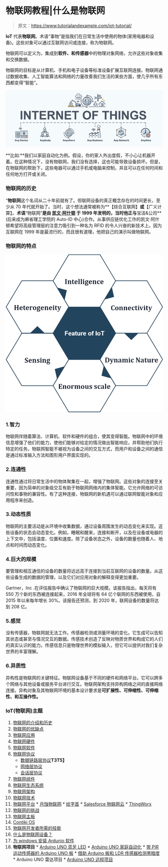 # 物联网教程|什么是物联网

> 原文：<https://www.tutorialandexample.com/iot-tutorial/>

**IoT** 代表**物联网**。术语“事物”是指我们在日常生活中使用的物体(家用电器和设备)。这些对象可以通过互联网访问或连接，称为物联网。

物联网可以定义为，集成到**软件、**和**传感器**中的物理对象网络，允许这些对象收集和交换数据。

物联网的目标是从计算机、手机和电子设备等标准设备扩展互联网连接。物联网通过数据收集、人工智能算法和网络的力量改善我们生活的某些方面，使几乎所有东西都变得“智能”。

![What is IoT | Internet Of Things](img/3418b0277488978eded8e592e36f02da.png)

**比如:**我们以家庭自动化为例。假设，你的家人外出度假，不小心让机器开着。在这种情况下，没有物联网，我们没有选择，这也可能导致设备损坏。但是，在物联网的帮助下，这些电器可以通过手机或电脑来控制，并且可以在任何时间和任何地方打开或关闭。

### 物联网的历史

“**物联网**这个名词从二十年前就有了。但联网设备的真正概念存在的时间更长，至少从 70 年代就开始了。当时，这个想法通常被称为**【综合互联网】**或**【广义计算】。**术语**“物联网”**是由 **[凯文·阿什顿](https://en.wikipedia.org/wiki/Kevin_Ashton)** 于 1999 年发明的，当时他正与**宝洁&公司**(后来成为麻省理工学院的 Auto-ID 中心)合作。从事供应链优化工作的凯文·阿什顿希望将高级管理层的注意力吸引到一种名为 RFID 的令人兴奋的新技术上。因为互联网在 1999 年是最流行的，而且很有道理，他把自己的演示叫做物联网。

### 物联网的特点

![Features of IoT](img/84c24c65462772cede516326065fc047.png)

### 1.智力

物联网伴随着算法、计算机、软件和硬件的组合，使其变得智能。物联网中的环境信息增强了他们的能力，使他们能够对给定的情况做出智能响应，并帮助他们执行特定的任务。物联网智能不被视为设备之间的交互方式，而用户和设备之间的通信是通过标准输入方法和图形用户界面实现的。

### 2.连通性

连通性通过将日常生活中的物体聚集在一起，增强了物联网。这些对象的连接至关重要，因为简单的对象级交互有助于物联网网络内的集体智能。它允许网络的可访问性和事物的兼容性。有了这种连接，物联网的新机遇可以通过联网智能对象和应用程序来创造。

### 3.动态性质

物联网的主要活动是从环境中收集数据，通过设备周围发生的动态变化来实现。这些设备的状态会动态变化。例如，睡眠和醒来，连接和断开，以及在设备或电器的上下文中，包括温度、位置和速度。除了设备状态之外，设备的数量也随着人、地点和时间而动态变化。

### 4.巨大的规模

要管理和相互通信的设备的数量将远远高于连接到当前互联网的设备的数量。从这些设备生成的数据的管理，以及它们对应用对象的解释变得更加重要。

Gartner，Inc .在评估报告中确认了物联网的巨大规模。该报告指出，每天将有 550 万个新的东西被连接起来，2016 年全球将有 64 亿个联网的东西被使用，自 2015 年以来每年增长 30%。该报告还预测，到 2020 年，联网设备的数量将达到 208 亿。

### 5.感觉

没有传感器，物联网就无法工作。传感器检测或测量环境的变化。它生成可以告知其状态或甚至与情况交互的数据。传感技术创造了反映对物质世界和构成它的人们的真实认识的能力。传感信息只是物理世界的模拟输入，但它可以提供对我们复杂世界的丰富理解。

### 6.异质性

异构性是物联网的关键特征。物联网设备基于不同的硬件和网络平台。它可以跨多个网络与其他设备或服务平台进行交互。物联网架构支持异构网络之间的直接网络连接。异构对象及其物联网环境的基本设计要求是**可扩展性、可伸缩性、可伸缩性、**和**互操作性。**

### IoT(物联网)主题

1.  [物联网的介绍和历史](https://www.tutorialandexample.com/iot-tutorial/)
2.  [物联网的优缺点](https://www.tutorialandexample.com/advantages-disadvantages-of-iot/)
3.  [物联网应用](https://www.tutorialandexample.com/applications-of-iot/)
4.  [物联网硬件](https://www.tutorialandexample.com/iot-hardware/)
5.  [物联网软件](https://www.tutorialandexample.com/iot-software/)
6.  [物联网协议](https://www.tutorialandexample.com/iot-protocols/)
    *   [数据链路层协议](https://www.tutorialandexample.com/data-link-layer-protocols/)**T3T5】**
    *   [网络层协议](https://www.tutorialandexample.com/network-layer-protocols/)
    *   [会话层协议](https://www.tutorialandexample.com/session-layer-protocols/)
7.  [物联网组件](https://www.tutorialandexample.com/components-of-iot/)
8.  [物联网生态系统](https://www.tutorialandexample.com/iot-ecosystem/)
9.  [物联网架构](https://www.tutorialandexample.com/iot-architecture/)
10.  [物联网技术](https://www.tutorialandexample.com/iot-technologies/)
11.  [物联网平台](https://www.tutorialandexample.com/iot-platform/)
    *   [月蚀物联网](https://www.tutorialandexample.com/eclipse-iot/)
    *   [给字首](https://www.tutorialandexample.com/ge-predix/)
    *   [Salesforce 物联网云](https://www.tutorialandexample.com/salesforce-iot-cloud/)
    *   [ThingWorx](https://www.tutorialandexample.com/iot-thingworx/)
12.  [物联网的挑战](https://www.tutorialandexample.com/challenges-of-iot/)
13.  [物联网主板](https://www.tutorialandexample.com/major-boards-of-iot/)
14.  [Contiki OS](https://www.tutorialandexample.com/contiki-os/)
15.  [物联网开发者所需的技能](https://www.tutorialandexample.com/skills-required-for-an-iot-developer/)
16.  [什么是物联网设备？](https://www.tutorialandexample.com/what-is-an-iot-device/)
17.  [为 windows 安装 Ardunio 软件](https://www.tutorialandexample.com/download-and-install-arduino-in-windows/)
18.  **物联网项目**
    *   [Arduino UNO 蓝牙 LED](https://www.tutorialandexample.com/arduino-uno-bluetooth-led-controls/)
    *   [Arduino UNO 家庭自动化](https://www.tutorialandexample.com/arduino-uno-home-automation/)
    *   [带 PIR 运动传感器的 Arduino UNO 板](https://www.tutorialandexample.com/arduino-uno-board-with-pir-motion-sensor/)
    *   [借助 Arduino 板和 LDR 传感器检测黑暗度](https://www.tutorialandexample.com/detect-darkness-using-arduino-and-ldr-sensor/)
    *   Arduino UNO 雷达项目
    *   [Arduino UNO 远程项目](https://www.tutorialandexample.com/arduino-uno-distance-project/)
